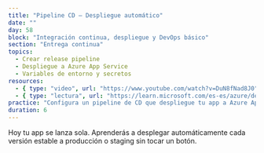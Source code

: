 ```yaml
---
title: "Pipeline CD – Despliegue automático"
date: ""
day: 58
block: "Integración continua, despliegue y DevOps básico"
section: "Entrega continua"
topics:
  - Crear release pipeline
  - Despliegue a Azure App Service
  - Variables de entorno y secretos
resources:
  - { type: "video", url: "https://www.youtube.com/watch?v=DuN8fNad8J0" }
  - { type: "lectura", url: "https://learn.microsoft.com/es-es/azure/devops/pipelines/release/?view=azure-devops" }
practice: "Configura un pipeline de CD que despliegue tu app a Azure App Service tras cada push."
duration: 6
---
```


Hoy tu app se lanza sola. Aprenderás a desplegar automáticamente cada versión estable a producción o staging sin tocar un botón.